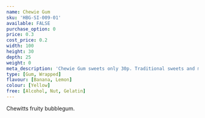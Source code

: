 ```yaml
---
name: Chewie Gum
sku: 'HBG-SI-009-01'
available: FALSE
purchase_option: 0
price: 0.3
cost_price: 0.2
width: 100
height: 30
depth: 25
weight: 0
meta_description: 'Chewie Gum sweets only 30p. Traditional sweets and more at Humbugs Confectionery Store. Specialists in satisfying your sweet tooth!'
type: [Gum, Wrapped]
flavour: [Banana, Lemon]
colour: [Yellow]
free: [Alcohol, Nut, Gelatin]
---
```

Chewitts fruity bubblegum.